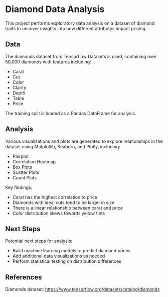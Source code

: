 # Diamond Data Analysis

This project performs exploratory data analysis on a dataset of diamond traits to uncover insights into how different attributes impact pricing.

## Data
The diamonds dataset from Tensorflow Datasets is used, containing over 50,000 diamonds with features including:

- Carat
- Cut 
- Color
- Clarity
- Depth
- Table
- Price

The training split is loaded as a Pandas DataFrame for analysis.

## Analysis
Various visualizations and plots are generated to explore relationships in the dataset using Matplotlib, Seaborn, and Plotly, including:

- Pairplot
- Correlation Heatmap
- Box Plots
- Scatter Plots
- Count Plots

Key findings:

- Carat has the highest correlation to price
- Diamonds with ideal cuts tend to be larger in size
- There is a linear relationship between carat and price
- Color distribution skews towards yellow tints

## Next Steps

Potential next steps for analysis:

- Build machine learning models to predict diamond prices
- Add additional data visualizations as needed
- Perform statistical testing on distribution differences

## References

Diamonds dataset: https://www.tensorflow.org/datasets/catalog/diamonds
